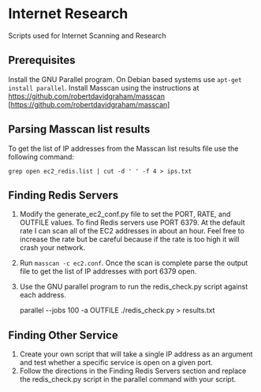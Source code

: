 # Internet Research
Scripts used for Internet Scanning and Research

## Prerequisites
Install the GNU Parallel program. On Debian based systems use `apt-get install parallel`.
Install Masscan using the instructions at https://github.com/robertdavidgraham/masscan [https://github.com/robertdavidgraham/masscan]
## Parsing Masscan list results
To get the list of IP addresses from the Masscan list results file use the following command:

	grep open ec2_redis.list | cut -d ' ' -f 4 > ips.txt

## Finding Redis Servers
1. Modify the generate_ec2_conf.py file to set the PORT, RATE, and OUTFILE values. To find Redis servers use PORT 6379. At the default rate I can scan all of the EC2 addresses in about an hour. Feel free to increase the rate but be careful because if the rate is too high it will crash your network.
2. Run `masscan -c ec2.conf`. Once the scan is complete parse the output file to get the list of IP addresses with port 6379 open.
3. Use the GNU parallel program to run the redis_check.py script against each address.

	parallel --jobs 100 -a OUTFILE ./redis_check.py > results.txt

## Finding Other Service
1. Create your own script that will take a single IP address as an argument and test whether a specific service is open on a given port.
2. Follow the directions in the Finding Redis Servers section and replace the redis_check.py script in the parallel command with your script.

